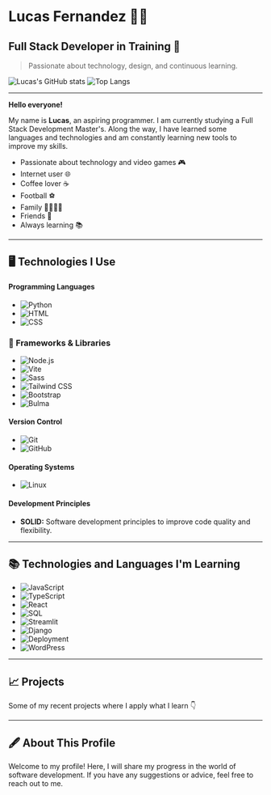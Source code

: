 
# Lucas Fernandez 👨‍💻
## Full Stack Developer in Training 🚀
> Passionate about technology, design, and continuous learning.


![Lucas's GitHub stats](https://github-readme-stats.vercel.app/api?username=Lucas9113&show_icons=true&theme=github_dark)
![Top Langs](https://github-readme-stats.vercel.app/api/top-langs/?username=Lucas9113&layout=compact&theme=github_dark)


---

**Hello everyone!**

My name is **Lucas**, an aspiring programmer. I am currently studying a Full Stack Development Master's. Along the way, I have learned some languages and technologies and am constantly learning new tools to improve my skills.

- Passionate about technology and video games 🎮
- Internet user 🌐
- Coffee lover ☕
- Football ⚽
- Family 👨‍👩‍👧‍👦
- Friends 🤝
- Always learning 📚

---

## 🖥️ Technologies I Use

#### Programming Languages
- ![Python](https://img.shields.io/badge/Python-%230076D6?style=flat-square&logo=python&logoColor=white)
- ![HTML](https://img.shields.io/badge/HTML-%23E34F26?style=flat-square&logo=html5&logoColor=white)
- ![CSS](https://img.shields.io/badge/CSS-%231572B6?style=flat-square&logo=css3&logoColor=white)


### 🧩 Frameworks & Libraries
- ![Node.js](https://img.shields.io/badge/Node.js-%23339933?style=flat-square&logo=node.js&logoColor=white)
- ![Vite](https://img.shields.io/badge/Vite-%23646CFF?style=flat-square&logo=vite&logoColor=white)
- ![Sass](https://img.shields.io/badge/Sass-%23CC6699?style=flat-square&logo=sass&logoColor=white)
- ![Tailwind CSS](https://img.shields.io/badge/Tailwind_CSS-%2338B2AC?style=flat-square&logo=tailwind-css&logoColor=white)
- ![Bootstrap](https://img.shields.io/badge/Bootstrap-%237952B3?style=flat-square&logo=bootstrap&logoColor=white)
- ![Bulma](https://img.shields.io/badge/Bulma-%2300D1B2?style=flat-square&logo=bulma&logoColor=white)

#### Version Control
- ![Git](https://img.shields.io/badge/Git-%23F1502F?style=flat-square&logo=git&logoColor=white)
- ![GitHub](https://img.shields.io/badge/GitHub-%23121011?style=flat-square&logo=github)

#### Operating Systems
- ![Linux](https://img.shields.io/badge/Linux-%23000000?style=flat-square&logo=linux)

#### Development Principles
- **SOLID:** Software development principles to improve code quality and flexibility.

---

## 📚 Technologies and Languages I'm Learning

- ![JavaScript](https://img.shields.io/badge/JavaScript-%23F7DF1E?style=flat-square&logo=javascript&logoColor=black)
- ![TypeScript](https://img.shields.io/badge/TypeScript-%23007ACC?style=flat-square&logo=typescript&logoColor=white)
- ![React](https://img.shields.io/badge/React-%23282C34?style=flat-square&logo=react&logoColor=61DAFB)
- ![SQL](https://img.shields.io/badge/SQL-%230074C1?style=flat-square&logo=postgresql&logoColor=white)
- ![Streamlit](https://img.shields.io/badge/Streamlit-%234B8BF5?style=flat-square&logo=streamlit&logoColor=white)
- ![Django](https://img.shields.io/badge/Django-%23092E20?style=flat-square&logo=django&logoColor=white)
- ![Deployment](https://img.shields.io/badge/Deployment-%23000?style=flat-square&logo=heroku&logoColor=white)
- ![WordPress](https://img.shields.io/badge/WordPress-%23147C36?style=flat-square&logo=wordpress&logoColor=white)

---

## 📈 Projects

Some of my recent projects where I apply what I learn 👇

---

## 🖋️ About This Profile

Welcome to my profile! Here, I will share my progress in the world of software development. If you have any suggestions or advice, feel free to reach out to me.
